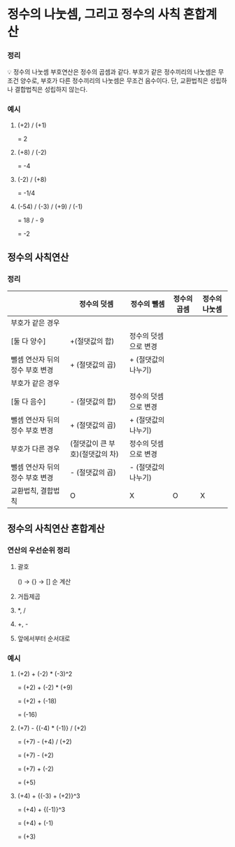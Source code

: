 # 정수의 나눗셈, 그리고 정수의 사칙 혼합계산

### 정리

<aside>
💡 정수의 나눗셈 부호연산은 정수의 곱셈과 같다.
부호가 같은 정수끼리의 나눗셈은 무조건 양수로,
부호가 다른 정수끼리의 나눗셈은 무조건 음수이다.
단, 교환법칙은 성립하나 결합법칙은 성립하지 않는다.

</aside>

### 예시

1. (+2) / (+1)

    = 2

2. (+8) / (-2)

    = -4

3. (-2) / (+8)

    = -1/4

4. (-54) / (-3) / (+9) / (-1)

    = 18 / - 9

    = -2


## 정수의 사칙연산

### 정리

|  | 정수의 덧셈 | 정수의 뺄셈 | 정수의 곱셈 | 정수의 나눗셈 |
| --- | --- | --- | --- | --- |
| 부호가 같은 경우
[둘 다 양수] | +(절댓값의 합) | 정수의 덧셈으로 변경
뺄셈 연산자 뒤의 정수 부호 변경 | + (절댓값의 곱) | + (절댓값의 나누기) |
| 부호가 같은 경우
[둘 다 음수] | - (절댓값의 합) | 정수의 덧셈으로 변경
뺄셈 연산자 뒤의 정수 부호 변경 | + (절댓값의 곱) | + (절댓값의 나누기) |
| 부호가 다른 경우 | (절댓값이 큰 부호)(절댓값의 차) | 정수의 덧셈으로 변경
뺄셈 연산자 뒤의 정수 부호 변경 | - (절댓값의 곱) | - (절댓값의 나누기) |
| 교환법칙, 결합법칙 | O | X | O | X |

## 정수의 사칙연산 혼합계산

### 연산의 우선순위 정리

1. 괄호

    () → {} → [] 순 계산

2. 거듭제곱
3. *, /
4. +, -
5. 앞에서부터 순서대로

### 예시

1. (+2) + (-2) * (-3)^2

    = (+2) + (-2) * (+9)

    = (+2) + (-18)

    = (-16)

2. (+7) - {(-4) * (-1)} / (+2)

    = (+7) - (+4) / (+2)

    = (+7) - (+2)

    = (+7) + (-2)

    = (+5)

3. (+4) + {(-3) + (+2)}^3

    = (+4) + {(-1)}^3

    = (+4) + (-1)

    = (+3)
